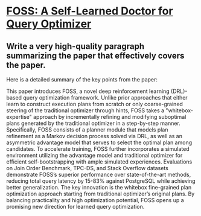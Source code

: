 # [FOSS: A Self-Learned Doctor for Query Optimizer](https://arxiv.org/abs/2312.06357)

## Write a very high-quality paragraph summarizing the paper that effectively covers the paper.

 Here is a detailed summary of the key points from the paper:

This paper introduces FOSS, a novel deep reinforcement learning (DRL)-based query optimization framework. Unlike prior approaches that either learn to construct execution plans from scratch or only coarse-grained steering of the traditional optimizer through hints, FOSS takes a "whitebox-expertise" approach by incrementally refining and modifying suboptimal plans generated by the traditional optimizer in a step-by-step manner. Specifically, FOSS consists of a planner module that models plan refinement as a Markov decision process solved via DRL, as well as an asymmetric advantage model that serves to select the optimal plan among candidates. To accelerate training, FOSS further incorporates a simulated environment utilizing the advantage model and traditional optimizer for efficient self-bootstrapping with ample simulated experiences. Evaluations on Join Order Benchmark, TPC-DS, and Stack Overflow datasets demonstrate FOSS’s superior performance over state-of-the-art methods, reducing total query latency by 15-83% against PostgreSQL while achieving better generalization. The key innovation is the whitebox fine-grained plan optimization approach starting from traditional optimizer’s original plans. By balancing practicality and high optimization potential, FOSS opens up a promising new direction for learned query optimization.
